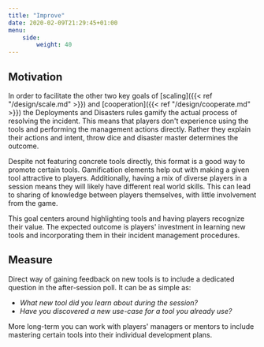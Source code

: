 ```yaml
---
title: "Improve"
date: 2020-02-09T21:29:45+01:00
menu:
    side:
        weight: 40
---
```


## Motivation

In order to facilitate the other two key goals of [scaling]({{< ref "/design/scale.md" >}}) and [cooperation]({{< ref "/design/cooperate.md" >}}) the Deployments and Disasters rules gamify the actual process of resolving the incident. This means that players don't experience using the tools and performing the management actions directly. Rather they explain their actions and intent, throw dice and disaster master determines the outcome.

Despite not featuring concrete tools directly, this format is a good way to promote certain tools. Gamification elements help out with making a given tool attractive to players. Additionally, having a mix of diverse players in a session means they will likely have different real world skills. This can lead to sharing of knowledge between players themselves, with little involvement from the game.

This goal centers around highlighting tools and having players recognize their value. The expected outcome is players' investment in learning new tools and incorporating them in their incident management procedures.

## Measure

Direct way of gaining feedback on new tools is to include a dedicated question in the after-session poll. It can be as simple as:

* _What new tool did you learn about during the session?_
* _Have you discovered a new use-case for a tool you already use?_

More long-term you can work with players' managers or mentors to include mastering certain tools into their individual development plans.
